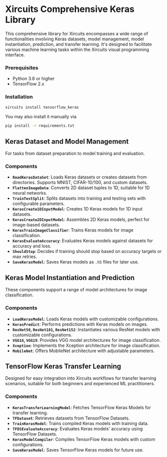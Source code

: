 # Xircuits Comprehensive Keras Library

This comprehensive library for Xircuits encompasses a wide range of functionalities involving Keras datasets, model management, model instantiation, prediction, and transfer learning. It's designed to facilitate various machine learning tasks within the Xircuits visual programming interface.

### Prerequisites

- Python 3.8 or higher
- TensorFlow 2.x

### Installation

```bash
xircuits install tensorflow_keras
```

You may also install it manually via

```bash
pip install -r requirements.txt
```

## Keras Dataset and Model Management

For tasks from dataset preparation to model training and evaluation.

### Components

- **`ReadKerasDataSet`**: Loads Keras datasets or creates datasets from directories. Supports MNIST, CIFAR-10/100, and custom datasets.
- **`FlattenImageData`**: Converts 2D dataset tuples to 1D, suitable for 1D neural networks.
- **`TrainTestSplit`**: Splits datasets into training and testing sets with configurable parameters.
- **`KerasCreate1DInputModel`**: Creates 1D Keras models for 1D input datasets.
- **`KerasCreate2DInputModel`**: Assembles 2D Keras models, perfect for image-based datasets.
- **`KerasTrainImageClassifier`**: Trains Keras models for image classification.
- **`KerasEvaluateAccuracy`**: Evaluates Keras models against datasets for accuracy and loss.
- **`ShouldStop`**: Decides if training should stop based on accuracy targets or max retries.
- **`SaveKerasModel`**: Saves Keras models as `.h5` files for later use.

## Keras Model Instantiation and Prediction

These components support a range of model architectures for image classification.

### Components

- **`LoadKerasModel`**: Loads Keras models with customizable configurations.
- **`KerasPredict`**: Performs predictions with Keras models on images.
- **`ResNet50`, `ResNet101`, `ResNet152`**: Instantiates various ResNet models with customizable configurations.
- **`VGG16`, `VGG19`**: Provides VGG model architectures for image classification.
- **`Xception`**: Implements the Xception architecture for image classification.
- **`MobileNet`**: Offers MobileNet architecture with adjustable parameters.

## TensorFlow Keras Transfer Learning

Designed for easy integration into Xircuits workflows for transfer learning scenarios, suitable for both beginners and experienced ML practitioners.

### Components

- **`KerasTransferLearningModel`**: Fetches TensorFlow Keras Models for transfer learning.
- **`TFDataset`**: Retrieves datasets from TensorFlow Datasets.
- **`TrainKerasModel`**: Trains compiled Keras models with training data.
- **`TFDSEvaluateAccuracy`**: Evaluates Keras models' accuracy using TensorFlow Datasets.
- **`KerasModelCompiler`**: Compiles TensorFlow Keras models with custom configurations.
- **`SaveKerasModel`**: Saves TensorFlow Keras models for future use.
